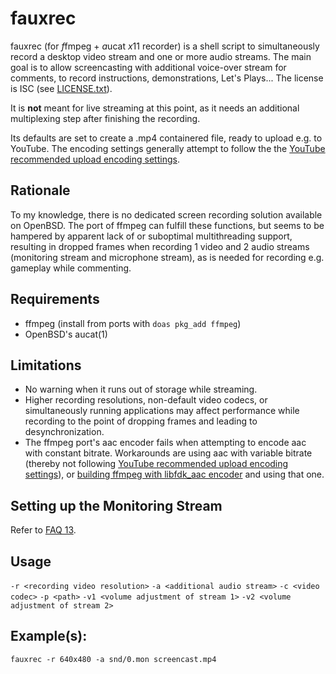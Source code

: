 fauxrec
=======

fauxrec (for *f*fmpeg + *a*ucat *x*11 recorder) is a shell script to
simultaneously record a desktop video stream and one or more audio streams. The
main goal is to allow screencasting with additional voice-over stream for
comments, to record instructions, demonstrations, Let's Plays... The license is
ISC (see [LICENSE.txt](LICENSE.txt)).

It is **not** meant for live streaming at this point, as it needs an additional
multiplexing step after finishing the recording.

Its defaults are set to create a .mp4 containered file, ready to upload e.g. to
YouTube. The encoding settings generally attempt to follow the the [YouTube
recommended upload encoding
settings](https://support.google.com/youtube/answer/1722171?hl=en).

Rationale
---------

To my knowledge, there is no dedicated screen recording solution available on
OpenBSD. The port of ffmpeg can fulfill these functions, but seems to be
hampered by apparent lack of or suboptimal multithreading support, resulting
in dropped frames when recording 1 video and 2 audio streams (monitoring stream
and microphone stream), as is needed for recording e.g. gameplay while
commenting.

Requirements
------------

* ffmpeg (install from ports with `doas pkg_add ffmpeg`)
* OpenBSD's aucat(1)

Limitations
-----------

* No warning when it runs out of storage while streaming.
* Higher recording resolutions, non-default video codecs, or simultaneously
  running applications may affect performance while recording to the point of
  dropping frames and leading to desynchronization.
* The ffmpeg port's aac encoder fails when attempting to encode aac with
  constant bitrate. Workarounds are using aac with variable bitrate (thereby
  not following [YouTube recommended upload encoding
  settings](https://support.google.com/youtube/answer/1722171?hl=en)), or
  [building ffmpeg with libfdk_aac
  encoder](https://github.com/rfht/mystuff/tree/master/graphics/ffmpeg)
  and using that one.

Setting up the Monitoring Stream
--------------------------------

Refer to [FAQ 13](https://www.openbsd.org/faq/faq13.html#recordmon).

Usage
-----

`-r <recording video resolution>`
`-a <additional audio stream>`
`-c <video codec>`
`-p <path>`
`-v1 <volume adjustment of stream 1>`
`-v2 <volume adjustment of stream 2>`

Example(s):
-----------

`fauxrec -r 640x480 -a snd/0.mon screencast.mp4`
